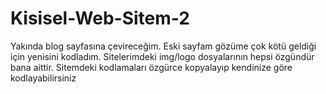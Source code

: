 # Kisisel-Web-Sitem-2

Yakında blog sayfasına çevireceğim. Eski sayfam gözüme çok kötü geldiği için yenisini kodladım.
Sitelerimdeki img/logo dosyalarının hepsi özgündür bana aittir.
Sitemdeki kodlamaları özgürce kopyalayıp kendinize göre kodlayabilirsiniz
